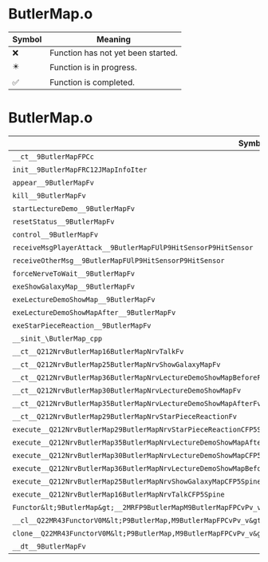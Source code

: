 # ButlerMap.o
| Symbol | Meaning 
| ------------- | ------------- 
| :x: | Function has not yet been started. 
| :eight_pointed_black_star: | Function is in progress. 
| :white_check_mark: | Function is completed. 


# ButlerMap.o
| Symbol | Decompiled? |
| ------------- | ------------- |
| `__ct__9ButlerMapFPCc` | :x: |
| `init__9ButlerMapFRC12JMapInfoIter` | :x: |
| `appear__9ButlerMapFv` | :x: |
| `kill__9ButlerMapFv` | :x: |
| `startLectureDemo__9ButlerMapFv` | :x: |
| `resetStatus__9ButlerMapFv` | :x: |
| `control__9ButlerMapFv` | :x: |
| `receiveMsgPlayerAttack__9ButlerMapFUlP9HitSensorP9HitSensor` | :x: |
| `receiveOtherMsg__9ButlerMapFUlP9HitSensorP9HitSensor` | :x: |
| `forceNerveToWait__9ButlerMapFv` | :x: |
| `exeShowGalaxyMap__9ButlerMapFv` | :x: |
| `exeLectureDemoShowMap__9ButlerMapFv` | :x: |
| `exeLectureDemoShowMapAfter__9ButlerMapFv` | :x: |
| `exeStarPieceReaction__9ButlerMapFv` | :x: |
| `__sinit_\ButlerMap_cpp` | :x: |
| `__ct__Q212NrvButlerMap16ButlerMapNrvTalkFv` | :x: |
| `__ct__Q212NrvButlerMap25ButlerMapNrvShowGalaxyMapFv` | :x: |
| `__ct__Q212NrvButlerMap36ButlerMapNrvLectureDemoShowMapBeforeFv` | :x: |
| `__ct__Q212NrvButlerMap30ButlerMapNrvLectureDemoShowMapFv` | :x: |
| `__ct__Q212NrvButlerMap35ButlerMapNrvLectureDemoShowMapAfterFv` | :x: |
| `__ct__Q212NrvButlerMap29ButlerMapNrvStarPieceReactionFv` | :x: |
| `execute__Q212NrvButlerMap29ButlerMapNrvStarPieceReactionCFP5Spine` | :x: |
| `execute__Q212NrvButlerMap35ButlerMapNrvLectureDemoShowMapAfterCFP5Spine` | :x: |
| `execute__Q212NrvButlerMap30ButlerMapNrvLectureDemoShowMapCFP5Spine` | :x: |
| `execute__Q212NrvButlerMap36ButlerMapNrvLectureDemoShowMapBeforeCFP5Spine` | :x: |
| `execute__Q212NrvButlerMap25ButlerMapNrvShowGalaxyMapCFP5Spine` | :x: |
| `execute__Q212NrvButlerMap16ButlerMapNrvTalkCFP5Spine` | :x: |
| `Functor&lt;9ButlerMap&gt;__2MRFP9ButlerMapM9ButlerMapFPCvPv_v_Q22MR43FunctorV0M&lt;P9ButlerMap,M9ButlerMapFPCvPv_v&gt;` | :x: |
| `__cl__Q22MR43FunctorV0M&lt;P9ButlerMap,M9ButlerMapFPCvPv_v&gt;CFv` | :x: |
| `clone__Q22MR43FunctorV0M&lt;P9ButlerMap,M9ButlerMapFPCvPv_v&gt;CFP7JKRHeap` | :x: |
| `__dt__9ButlerMapFv` | :x: |
